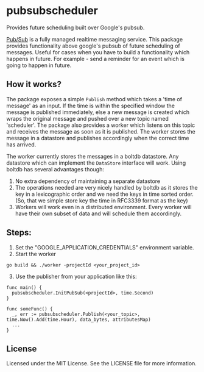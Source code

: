 # pubsubscheduler
Provides future scheduling built over Google's pubsub.

[Pub/Sub](https://cloud.google.com/pubsub/) is a fully managed realtime messaging service. This package provides functionality above google's pubsub of future scheduling of messages.
Useful for cases when you have to build a functionality which happens in future. For example - send a reminder for an event which is going to happen in future.

How it works?
-------------

The package exposes a simple `Publish` method which takes a 'time of message' as an input. If the time is within the specified window the message is published immediately, else a new message is created which wraps the original message and pushed over a new topic named 'scheduler'.
The package also provides a worker which listens on this topic and receives the message as soon as it is published. The worker stores the message in a datastore and publishes accordingly when the correct time has arrived.

The worker currently stores the messages in a boltdb datastore. Any datastore which can implement the `DataStore` interface will work. Using boltdb has several advantages though:
1. No extra dependency of maintaining a separate datastore
2. The operations needed are very nicely handled by boltdb as it stores the key in a lexicographic order and we need the keys in time sorted order. (So, that we simple store key the time in RFC3339 format as the key)
3. Workers will work even in a distributed environment. Every worker will have their own subset of data and will schedule them accordingly.


Steps:
-------------

1. Set the "GOOGLE_APPLICATION_CREDENTIALS" environment variable. 
2. Start the worker
```
go build && ./worker -projectId <your_project_id>
```
3. Use the publisher from your application like this:
```
func main() {
  pubsubscheduler.InitPubSub(<projectId>, time.Second)
}

func someFunc() {
  _, err := pubsubscheduler.Publish(<your_topic>, time.Now().Add(time.Hour), data_bytes, attributesMap)
  ...
}
```


License
-------

Licensed under the MIT License. See the LICENSE file for more information.
